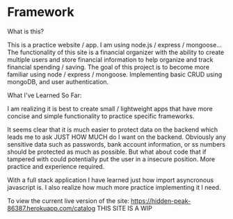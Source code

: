 # Framework
What is this?  

This is a practice website / app. 
I am using node.js / express / mongoose...
The functionality of this site is a financial organizer with the ability to create multiple users and store financial information to help organize and track financial spending / saving.
The goal of this project is to become more familiar using node / express / mongoose. Implementing basic CRUD using mongoDB, and user authentication.

What I've Learned So Far: 


I am realizing it is best to create small / lightweight apps that have more concise and simple functionality to practice specific frameworks. 
 
It seems clear that it is much easier to protect data on the backend which leads me to ask JUST HOW MUCH do I want on the backend. Obviously any sensitive data such as passwords, bank account information, or ss numbers should be protected as much as possible. But what about code that if tampered with could potentially put the user in a insecure position. More practice and experience required.
 
With a full stack application I have learned just how import asyncronous javascript is. I also realize how much more practice implementing it I need.

To view the current live version of the site: https://hidden-peak-86387.herokuapp.com/catalog
THIS SITE IS A WIP

